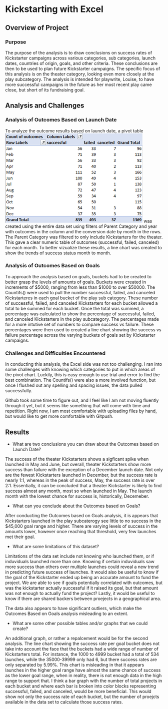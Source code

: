 # Kickstarting with Excel

## Overview of Project

### Purpose
The purpose of the analysis is to draw conclusions on success rates of Kickstarter campaigns across various categories,
sub categories, launch dates, countries of origin, goals, and other criteria. 
These conclusions are then to be used to plan future Kickstarter campaigns. The specific focus of this 
analysis is on the theater category, looking even more closely at the play subcategory. The analysis is intended for playwrite, Louise,
to have more successful campaigns in the future as her most recent play came close, but short of its fundraising goal. 

## Analysis and Challenges

### Analysis of Outcomes Based on Launch Date
To analyze the outcome results based on launch date, a pivot table ![Outcomes_launchdate_PT.PNG](resources/Outcomes_launchdate_PT.PNG) was created using the entire data set 
using filters of Parent Category and year with outcomes in the column and the conversion date by month 
in the rows. The Parent Category was filtered to only include Kickstarters for the theater. This
gave a clear numeric table of outcomes (successful, failed, canceled) for each month. To better vizualize
these results, a line chart was created to show the trends of success status month to month.

### Analysis of Outcomes Based on Goals
To approach the analysis based on goals, buckets had to be created to better grasp the levels of amounts of goals.
Buckets were created in increments of $5000, ranging from less than $1000 to over $50000. The Countifs() were used to pull the number
successful, failed, and canceled Kickstarteres in each goal bucket of the play sub category. These number of successful, failed, 
and canceled Kickstarters for each bucket allowed a total to be summed for each bucket. Once the total was summed, a percentage
was calculated to show the percentage of successful, failed, and canceled Kickstarters in the play subcategory. The percentages 
made for a more intutive set of numbers to compare success vs failure. These percentages were then used to created a line chart
showing the success vs failure percentage across the varying buckets of goals set by Kickstarter campaigns.

### Challenges and Difficulties Encountered
In conducting this analysis, the Excel side was not too challenging. I ran into  some challenges with knowing which categories to put in
which areas of the pivot chart. Luckily, this is easy enough to use trial and error to find the best combination. The Countifs() were also a more 
involved function, but once I flushed out any spelling and spacing issues, the data pulled successfully. 

Github took some time to figure out, and I feel like I am not moving fluently through it yet, but it seems like something that will come with time
and repetition. Right now, I am most comfortable with uploading files by hand, but would like to get more comfortable with Gitpush.

## Results

- What are two conclusions you can draw about the Outcomes based on Launch Date?

The success of the theater Kickstarters shows a sigficant spike when launched in May and June, but overall, theater Kickstarters
show more success than failure with the exception of a December launch date. Not only are the fewest Kickstarters launched in December,
but the success rate is nearly 1:1, whereas in the peak of success, May, the success rate is over 2:1. Essentially, it can be concluded 
that a theater Kickstarter is likely to find success almost any month, most so when launched in May. The launch month with the lowest
chance for success is, historically, Decemeber.

- What can you conclude about the Outcomes based on Goals?

After conducting the Outcomes based on Goals analysis, it is appears that Kickstarters launched in the play subcaterogy see little to no
success in the $45,000 goal range and higher. There are varying levels of success in the amounts lower, however once reaching that threshold,
very few launches met their goal.

- What are some limitations of this dataset?

Limitations of the data set include not knowing who launched them, or if induviduals launched more than one. Knowing if certain induviduals saw 
more success than others over multiple launches could reveal a new trend in predicting future success of launches. It would also be useful to know
if the goal of the Kickstarter ended up being an accurate amount to fund the project. We are able to see if goals potentially correlated with outcomes,
but was the kickstarter actually successful if it raised its goal, but that amount was not enough to actually fund the project? Lastly, it would be useful
to know if there are shared backers between proejects in a geographical area.

The data also appears to have significant outliers, which make the Outcomes Based on Goals analysis misleading to an extent.

- What are some other possible tables and/or graphs that we could create?

An additional graph, or rather a repalcement would be for the second analysis. The line chart showing the success rate per goal bucket
does not take into account the face that the buckets had a wide range of number of Kickstarters total. For instance, the 1000 to 4999 bucket had a total 
of 534 launches, while the 35000-39999 only had 6, but there success rates are only separated by 5.99%. This chart is misleading in that it 
appears launches in the higher goal range have almost the same chance of success as the lower goal range, when in reality, there is not
enough data in the high range to support that. I think a bar graph with the number of total projects in each bucket and where each bar is broken into 
color blocks representing successful, failed, and canceled, would be more beneficial. This would show not only the success rate of each bucket, but the
number of proejcts available in the data set to calculate those success rates. 
